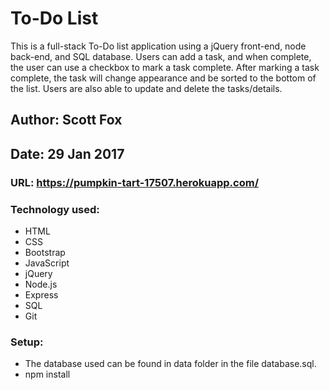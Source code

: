 # To-Do List

This is a full-stack To-Do list application using a jQuery front-end, node back-end, and SQL database. Users can add a task, and when complete, the user can use a checkbox to mark a task complete. After marking a task complete, the task will change appearance and be sorted to the bottom of the list. Users are also able to update and delete the tasks/details.

## Author: Scott Fox

## Date: 29 Jan 2017

### URL: https://pumpkin-tart-17507.herokuapp.com/

### Technology used:
- HTML
- CSS
- Bootstrap
- JavaScript
- jQuery
- Node.js
- Express
- SQL
- Git

### Setup:
- The database used can be found in data folder in the file database.sql.
- npm install
